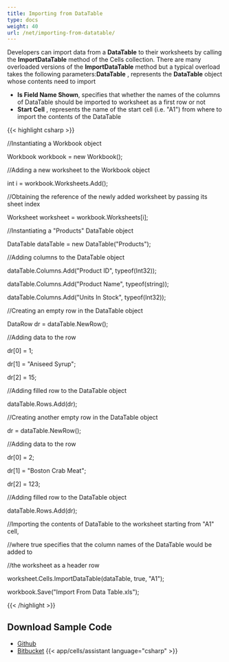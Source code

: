 ```yaml
---
title: Importing from DataTable
type: docs
weight: 40
url: /net/importing-from-datatable/
---
```


Developers can import data from a **DataTable** to their worksheets by calling the **ImportDataTable** method of the Cells collection. There are many overloaded versions of the **ImportDataTable** method but a typical overload takes the following parameters:**DataTable** , represents the **DataTable** object whose contents need to import

- **Is Field Name Shown**, specifies that whether the names of the columns of DataTable should be imported to worksheet as a first row or not
- **Start Cell** , represents the name of the start cell (i.e. "A1") from where to import the contents of the DataTable

{{< highlight csharp >}}

 //Instantiating a Workbook object

Workbook workbook = new Workbook();

//Adding a new worksheet to the Workbook object

int i = workbook.Worksheets.Add();

//Obtaining the reference of the newly added worksheet by passing its sheet index

Worksheet worksheet = workbook.Worksheets[i];

//Instantiating a "Products" DataTable object

DataTable dataTable = new DataTable("Products");

//Adding columns to the DataTable object

dataTable.Columns.Add("Product ID", typeof(Int32));

dataTable.Columns.Add("Product Name", typeof(string));

dataTable.Columns.Add("Units In Stock", typeof(Int32));

//Creating an empty row in the DataTable object

DataRow dr = dataTable.NewRow();

//Adding data to the row

dr[0] = 1;

dr[1] = "Aniseed Syrup";

dr[2] = 15;

//Adding filled row to the DataTable object

dataTable.Rows.Add(dr);

//Creating another empty row in the DataTable object

dr = dataTable.NewRow();

//Adding data to the row

dr[0] = 2;

dr[1] = "Boston Crab Meat";

dr[2] = 123;

//Adding filled row to the DataTable object

dataTable.Rows.Add(dr);

//Importing the contents of DataTable to the worksheet starting from "A1" cell,

//where true specifies that the column names of the DataTable would be added to

//the worksheet as a header row

worksheet.Cells.ImportDataTable(dataTable, true, "A1");

workbook.Save("Import From Data Table.xls");

{{< /highlight >}}
## **Download Sample Code**
- [Github](https://github.com/asposemarketplace/Aspose_for_VSTO/releases/download/Cells1.0/Import.to.Worksheet.Aspose.Cells.zip)
- [Bitbucket](https://bitbucket.org/asposemarketplace/aspose-for-openxml/downloads/Import%20to%20Worksheet%20%28Aspose.Cells%29.zip)
{{< app/cells/assistant language="csharp" >}}